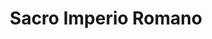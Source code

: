 ﻿---
title: "Sacro Imperio Romano"
permalink: periodes_303.html
layout: periode
dataInici: 962
dataFi: 1806
sidebar: periodes
pares:
  - id: 217
    title: "Edad Media"
    dataInici: "(476)"
    dataFi: "(1453)"

fills:
  - id: 267
    title: "Batalla de Marchfeld"
    dataInici: "(1278-08-26)"

jocsPrincipals:
jocsEscenaris:
jocsEpoca:
jocsEpocaEscenaris:
---
